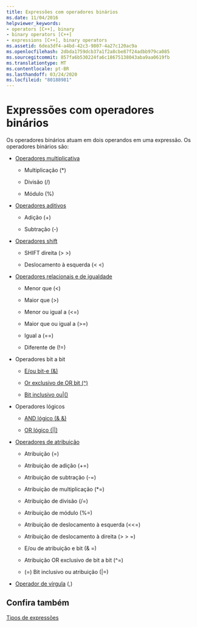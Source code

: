 ```yaml
---
title: Expressões com operadores binários
ms.date: 11/04/2016
helpviewer_keywords:
- operators [C++], binary
- binary operators [C++]
- expressions [C++], binary operators
ms.assetid: 6dea3df4-a4bd-42c3-9807-4a27c120ac9a
ms.openlocfilehash: 2dbda1759dcb37a1f2a8cbe87f24adbb979ca085
ms.sourcegitcommit: 857fa6b530224fa6c18675138043aba9aa0619fb
ms.translationtype: MT
ms.contentlocale: pt-BR
ms.lasthandoff: 03/24/2020
ms.locfileid: "80188981"
---
```

# <a name="expressions-with-binary-operators"></a>Expressões com operadores binários

Os operadores binários atuam em dois operandos em uma expressão. Os operadores binários são:

- [Operadores multiplicativa](../cpp/multiplicative-operators-and-the-modulus-operator.md)

   - Multiplicação (*)

   - Divisão (/)

   - Módulo (%)

- [Operadores aditivos](../cpp/additive-operators-plus-and.md)

   - Adição (+)

   - Subtração (-)

- [Operadores shift](../cpp/left-shift-and-right-shift-operators-input-and-output.md)

   - SHIFT direita (> >)

   - Deslocamento à esquerda (< <)

- [Operadores relacionais e de igualdade](../cpp/relational-operators-equal-and-equal.md)

   - Menor que (\<)

   - Maior que (>)

   - Menor ou igual a (\<=)

   - Maior que ou igual a (>=)

   - Igual a (==)

   - Diferente de (!=)

- Operadores bit a bit

   - [E/ou bit-e (&)](../cpp/bitwise-and-operator-amp.md)

   - [Or exclusivo de OR bit (^)](../cpp/bitwise-exclusive-or-operator-hat.md)

   - [Bit inclusivo ou&#124;()](../cpp/bitwise-inclusive-or-operator-pipe.md)

- Operadores lógicos

   - [AND lógico (& &)](../cpp/logical-and-operator-amp-amp.md)

   - [OR lógico (&#124;&#124;)](../cpp/logical-or-operator-pipe-pipe.md)

- [Operadores de atribuição](../cpp/assignment-operators.md)

   - Atribuição (=)

   - Atribuição de adição (+=)

   - Atribuição de subtração (-=)

   - Atribuição de multiplicação (*=)

   - Atribuição de divisão (/=)

   - Atribuição de módulo (%=)

   - Atribuição de deslocamento à esquerda (<\<=)

   - Atribuição de deslocamento à direita (> > =)

   - E/ou de atribuição e bit (& =)

   - Atribuição OR exclusivo de bit a bit (^=)

   - (=) Bit inclusivo ou atribuição (&#124;=)

- [Operador de vírgula](../cpp/comma-operator.md) (,)

## <a name="see-also"></a>Confira também

[Tipos de expressões](../cpp/types-of-expressions.md)
